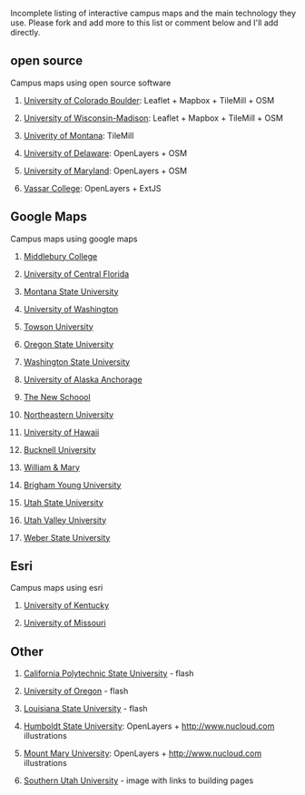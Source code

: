 Incomplete listing of interactive campus maps and the main technology they use. Please fork and add more to this list or comment below and I'll add directly.

## open source

Campus maps using open source software

1. [University of Colorado Boulder](http://www.colorado.edu/map/): Leaflet + Mapbox + TileMill + OSM

1. [University of Wisconsin-Madison](http://map.wisc.edu/): Leaflet + Mapbox + TileMill + OSM

1. [Univerity of Montana](http://map.umt.edu/): TileMill

1. [University of Delaware](http://maps.rdms.udel.edu/map/index.php): OpenLayers + OSM

1. [University of Maryland](https://terpnav.umd.edu/map/): OpenLayers + OSM

1. [Vassar College](http://info.vassar.edu/visit/maps/): OpenLayers + ExtJS

## Google Maps

Campus maps using google maps

1. [Middlebury College](http://www.middlebury.edu/about/campus/campusmap/interactive)

1. [University of Central Florida](http://map.ucf.edu/)

1. [Montana State University](http://www.montana.edu/campusmap/)

1. [University of Washington](http://www.washington.edu/maps/)

1. [Towson University](http://www.towson.edu/main/maps/)

1. [Oregon State University](http://oregonstate.edu/campusmap/)

1. [Washington State University](http://map.wsu.edu/)

1. [University of Alaska Anchorage](http://www.uaa.alaska.edu/map/interactive.cfm)

1. [The New Schoool](http://www.newschool.edu/about/campus-map/)

1. [Northeastern University](http://www.northeastern.edu/neuhome/about/maps.html)

1. [University of Hawaii](http://manoa.hawaii.edu/campusmap/)

1. [Bucknell University](http://www.bucknell.edu/script/communication/map/)

1. [William & Mary](http://www.wm.edu/about/visiting/campusmap/index.php)

1. [Brigham Young University](http://map.byu.edu/)

1. [Utah State University](http://www.usu.edu/map/)

1. [Utah Valley University](http://www.uvu.edu/maps/orem.html)

1. [Weber State University](http://www.weber.edu/weberstatemap/)
 
## Esri

Campus maps using esri

1. [University of Kentucky](http://maps.uky.edu/campusmap/)

1. [University of Missouri](http://map.missouri.edu/) 

## Other

1. [California Polytechnic State University](http://maps.calpoly.edu/) - flash

1. [University of Oregon](http://map.uoregon.edu/) - flash

1. [Louisiana State University](http://campusmap.lsu.edu/map/framesetup.asp) - flash

1. [Humboldt State University](http://humboldt.edu/explore/): OpenLayers + http://www.nucloud.com illustrations

1. [Mount Mary University](http://www.mtmary.edu/campuslife/getting-around-campus/campus-map.html): OpenLayers + http://www.nucloud.com illustrations

1. [Southern Utah University](http://www.suu.edu/campmap/campus.html) - image with links to building pages

